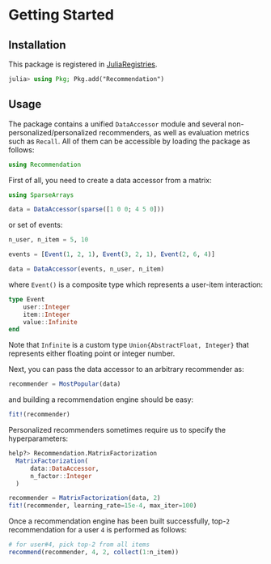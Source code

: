 # Getting Started

## Installation

This package is registered in [JuliaRegistries](https://github.com/JuliaRegistries/General).

```julia
julia> using Pkg; Pkg.add("Recommendation")
```

## Usage

The package contains a unified `DataAccessor` module and several non-personalized/personalized recommenders, as well as evaluation metrics such as `Recall`. All of them can be accessible by loading the package as follows:

```julia
using Recommendation
```

First of all, you need to create a data accessor from a matrix:

```julia
using SparseArrays

data = DataAccessor(sparse([1 0 0; 4 5 0]))
```

or set of events:

```julia
n_user, n_item = 5, 10

events = [Event(1, 2, 1), Event(3, 2, 1), Event(2, 6, 4)]

data = DataAccessor(events, n_user, n_item)
```

where `Event()` is a composite type which represents a user-item interaction:

```julia
type Event
    user::Integer
    item::Integer
    value::Infinite
end
```

Note that `Infinite` is a custom type `Union{AbstractFloat, Integer}` that represents either floating point or integer number.

Next, you can pass the data accessor to an arbitrary recommender as:

```julia
recommender = MostPopular(data)
```

and building a recommendation engine should be easy:

```julia
fit!(recommender)
```

Personalized recommenders sometimes require us to specify the hyperparameters:

```julia
help?> Recommendation.MatrixFactorization
  MatrixFactorization(
      data::DataAccessor,
      n_factor::Integer
  )
```

```julia
recommender = MatrixFactorization(data, 2)
fit!(recommender, learning_rate=15e-4, max_iter=100)
```

Once a recommendation engine has been built successfully, top-`2` recommendation for a user `4` is performed as follows:

```julia
# for user#4, pick top-2 from all items
recommend(recommender, 4, 2, collect(1:n_item))
```
